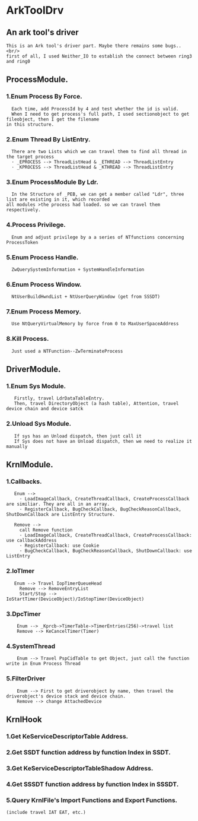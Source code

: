 # ArkToolDrv
## An ark tool's driver<br/>
```
This is an Ark tool's driver part. Maybe there remains some bugs..<br/>
first of all, I used Neither_IO to establish the connect between ring3 and ring0
```

## ProcessModule.
### 1.Enum Process By Force.
```
  Each time, add ProcessId by 4 and test whether the id is valid.
  When I need to get process's full path, I used sectionobject to get fileobject, then I get the filename
in this structure.
```	

### 2.Enum Thread By ListEntry.
```
  There are two Lists which we can travel them to find all thread in the target process
  · _EPROCESS --> ThreadListHead & _ETHREAD --> ThreadListEntry
  · _KPROCESS --> ThreadListHead & _KTHREAD --> ThreadListEntry
```	

### 3.Enum ProcessModule By Ldr.
```
  In the Structure of _PEB, we can get a member called "Ldr", three list are existing in it, which recorded 
all modules >the process had loaded. so we can travel them respectively.
```

### 4.Process Privilege.
```
  Enum and adjust privilege by a a series of NTfunctions concerning ProcessToken
```

### 5.Enum Process Handle.
```
  ZwQuerySystemInformation + SystemHandleInformation
```	

### 6.Enum Process Window.
```
  NtUserBuildHwndList + NtUserQueryWindow (get from SSSDT)
```

### 7.Enum Process Memory.
```
  Use NtQueryVirtualMemory by force from 0 to MaxUserSpaceAddress
```	

### 8.Kill Process.
```
  Just used a NTFunction--ZwTerminateProcess
```	

## DriverModule.
### 1.Enum Sys Module.
```
   Firstly, travel LdrDataTableEntry.
   Then, travel DirectoryObject (a hash table), Attention, travel device chain and device satck
```

### 2.Unload Sys Module.
```
   If sys has an Unload dispatch, then just call it
   If Sys does not have an Unload dispatch, then we need to realize it manually
```  
  
## KrnlModule.
### 1.Callbacks.
```
   Enum -->
     · LoadImageCallback, CreateThreadCallback, CreateProcessCallback are similiar. They are all in an array.
     · RegisterCallback, BugCheckCallback, BugCheckReasonCallback, ShutDownCallback are ListEntry Structure.

   Remove -->
     call Remove function
     · LoadImageCallback, CreateThreadCallback, CreateProcessCallback: use callbackAddress
     · RegisterCallback: use Cookie
     · BugCheckCallback, BugCheckReasonCallback, ShutDownCallback: use ListEntry
```
 
### 2.IoTImer
```
   Enum --> Travel IopTimerQueueHead
     Remove --> RemoveEntryList
     Start/Stop --> IoStartTimer(DeviceObject)/IoStopTimer(DeviceObject)
```   
### 3.DpcTimer
``` 
    Enum --> _Kprcb->TimerTable->TimerEntries(256)->travel list
    Remove --> KeCancelTimer(Timer)
 ```
 
### 4.SystemThread
```
    Enum --> Travel PspCidTable to get Object, just call the function write in Enum Process Thread
```

### 5.FilterDriver
```
    Enum --> First to get driverobject by name, then travel the driverobject's device stack and device chain.
    Remove --> change AttachedDevice
```

## KrnlHook
### 1.Get KeServiceDescriptorTable Address.
### 2.Get SSDT function address by function Index in SSDT.
### 3.Get KeServiceDescriptorTableShadow Address.
### 4.Get SSSDT function address by function Index in SSSDT.
### 5.Query KrnlFile's Import Functions and Export Functions.
```
(include travel IAT EAT, etc.)
```



